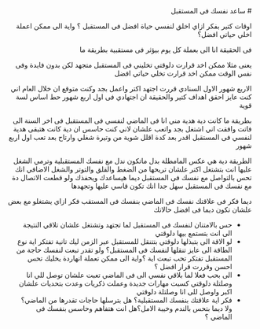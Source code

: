 <div dir="rtl">
# ساعد نفسك فى المستقبل

اوقات كتير بفكر ازاي اخلق لنفسي حياة افضل فى المستقبل ؟ واية الى ممكن اعملة اخلي حياتي افضل؟

فى الحقيقة انا الى بعملة كل يوم بيؤثر فى مستقبية بطريقة ما 

يعنى مثلا ممكن اخد قرارت دلوقتي تخليني فى المستقبل متجهد لكن بدون فايدة وفى نفس الوقت ممكن اخد قرارت تخلي حياتي افضل

الاربع شهور الاول السنادي قررت اجتهد اكتر واعمل بجد وكنت متوقع ان خلال العام اني كنت عايز احقق اهداف كتير والحقيقة ان اجتهادي فى اول اربع شهور حط اساس لسة قوية 

بطريقة ما كانت دية هدية مني انا فى الماضي لنفسي فى المستقبل فى اخر السنة الى فاتت وافقت اني اشتغل بجد واتعب علشان لاني كنت حاسس ان دية كانت هتبقى هدية لنفسي فى المستقبل اقدر بعد كدة اقلل شوية من وتيرة شغلي وارتاح بعد تعب اول اربع شهور

الطريقة دية هي عكس المامطلة  بدل ماتكون ندل مع نفسك المستقبلية وترمي الشغل عليها انت بتشتغل اكتر علشان تريحها من الضغط والقلق والتوتر  والشغل الاضافي انك تحس بالتواصل مع نفسك فى المستقبل ديما هيساعدك ويحفذك ولو قطعت الاتصال دة مع نفسك فى المستقبل سهل جدا انك تكون قاسي عليها وتجهدها

ديما فكر فى علاقتك نفسك فى الماضي بنفسك فى المستقب فكر ازاي يشتغلو مع بعض علشان تكون ديما فى افضل حالاتك

- حس بالامتنان لنفسك فى المستقبل لما تجتهد وتشتغل علشان تلاقي النتيجة الى انت بتستمع بيها دلوقتي
- لو الاقة الى بتبذلها دلوقتي بتتنقل للمستقبل عبر الزمن ليك تانية تفتكر اية نوع الطاقة الى عايز تنقلها لنفسك فى المستقبل؟ ولو تقدر تبعت لنفسك حاجة من المستقبل تفتكر تحب تبعت اية ؟واية الى ممكن تعملة انهاردة يخليك تحس احسن وقررت قرار افضل ؟
- الى بحب فعلا لما بلاقي نفسي الى فى الماضي تعبت علشان توصل  للي انا وصلتلة دلوقتي كسبت مهارات جديدة وعملت ذكريات  وعدت بتحديات علشان اكبر واوصل للى انا وصلتلة دلوقتي
- فكر اية علاقتك بنفسك المستقبلية؟ هل بترسلها حاجات تقدرها من الماضي؟ ولا ديما بتحس بالندم وخيبة الامل؟هل انت هتفاهم وحاسس بنفسك فى الماضي ؟
</div>